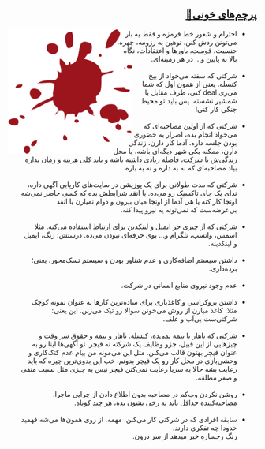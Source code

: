 <h2 id="redflags" dir="rtl"><a class="header" href="#redflags">پرچم‌های خونی🚩</a></h2>

<img src="assets/blood.png" alt="blood photo" style="float:left; max-width: 50%; height:auto; border-radius: 0; shape-outside: circle();">

<ul dir="rtl">
    <li>احترام و شعور خط قرمزه و فقط یه بار می‌تونن ردش کنن. توهین به رزومه، چهره، جنسیت، قومیت، باورها و اعتقادات، نگاه بالا به پایین و... در هر زمینه‌ای.</li>
    <br>
    <li>شرکتی که سفته می‌خواد از بیخ کنسله. یعنی از همون اول که شما می‌ری deal کنی، طرف مقابل با شمشیر نشسته. پس باید تو محیط جنگی کار کنی!</li>
    <br>
    <li>شرکتی که از اولین مصاحبه‌ای که می‌خواد انجام بده، اصرار به حضوری بودن جلسه داره. آدما کار دارن، زندگی دارن، ممکنه یکی شهر دیگه‌ای باشه، یا محل زندگی‌ش با شرکت، فاصله زیادی داشته باشه و باید کلی هزینه و زمان بذاره بیاد مصاحبه‌ای که نه به داره و نه به باره.</li>
    <br>
    <li>شرکتی که مدت طولانی برای یک پوزیشن در سایت‌های کاریابی آگهی داره، ندای یک جای تاکسیک رو می‌ده. یا انقد شرایطش بده که کسی حاضر نمی‌شه اونجا کار کنه یا هی آدما از اونجا میان بیرون و دوام نمیارن یا انقد بی‌عرضه‌ست که نمی‌تونه یه نیرو پیدا کنه.</li>
    <br>
    <li>شرکتی که از چیزی جز ایمیل و لینکدین برای ارتباط استفاده می‌کنه. مثلا اسمس، واتسپ، تلگرام و... بوی حرفه‌ای نبودن می‌ده. درستش؛ زنگ، ایمیل و لینکدینه.</li>
    <br>
    <li>داشتن سیستم اضافه‌کاری و عدم شناور بودن و سیستم‌ تسک‌محور، یعنی؛ برده‌داری.</li>
    <br>
    <li>عدم وجود نیروی منابع انسانی در شرکت.</li>
    <br>
    <li>داشتن بروکراسی و کاغذ‌بازی برای ساده‌ترین کارها به عنوان نمونه کوچک مثلا؛ کاغذ میارن از روش می‌خونن سوالا رو تیک می‌زنن. این یعنی؛ شرکتی‌ست بی‌آب و علف‌.</li>
    <br>
    <li>شرکتی که ناهار یا بیمه نمی‌ده، کنسله. ناهار و بیمه و حقوق سر وقت و چیزهایی از این قبیل، جزو وظایف یک شرکته نه فیچر. تو آگهی‌ها اینا رو به عنوان فیچر بهتون قالب می‌کنن. مثل این می‌مونه من بیام عدم کتک‌کاری و وحشی‌بازی در محل کار رو یک فیچر بدونم. خب این بدوی‌ترین چیزه که باید رعایت بشه حالا یه سریا رعایت نمی‌کنن فیچر نیس یه چیزی مثل نسبت منفی و صفر مطلقه.</li>
    <br>
    <li>روشن نکردن وب‌کم در مصاحبه بدون اطلاع دادن از چرایی ماجرا. <br>مصاحبه‌کننده حداقل باید یه رخی نشون بده، هر چند کوتاه.</li>
    <br>
    <li>سابقه افرادی که در شرکتی کار می‌کنن، مهمه. از روی همون‌ها می‌شه فهمید حدودا چه تفکری دارند.<br> رنگ رخساره خبر میدهد از سر درون.</li>
</ul>
